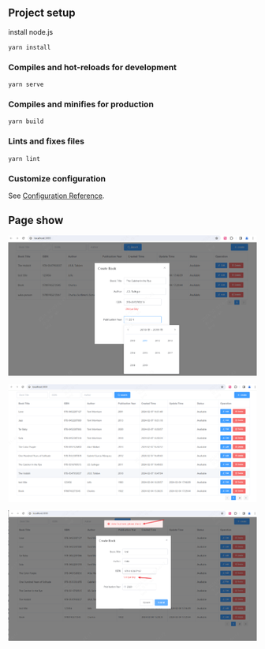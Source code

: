 ## Project setup

install node.js

```
yarn install
```

### Compiles and hot-reloads for development

```
yarn serve
```

### Compiles and minifies for production

```
yarn build
```

### Lints and fixes files

```
yarn lint
```

### Customize configuration

See [Configuration Reference](https://cli.vuejs.org/config/).

## Page show

![](assets/20240207_164806_image.png)

![](assets/20240207_165206_image.png)


![](assets/20240207_165436_image.png)

